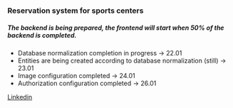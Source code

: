 ### Reservation system for sports centers
##### The backend is being prepared, the frontend will start when 50% of the backend is completed.
- Database normalization completion in progress -> 22.01
- Entities are being created according to database normalization (still) -> 23.01
- Image configuration completed -> 24.01
- Authorization configuration completed -> 26.01


[Linkedin](https://www.linkedin.com/in/umeyiratasoy/)
